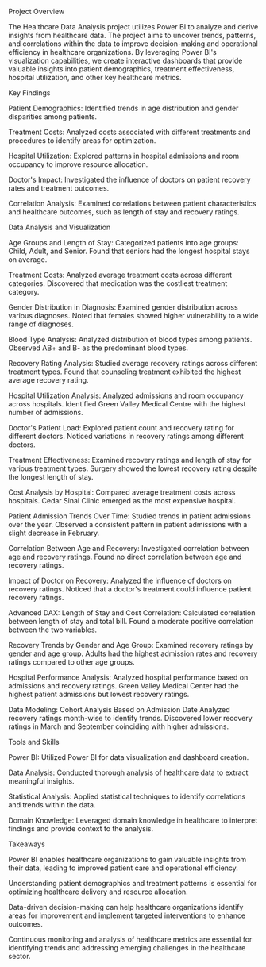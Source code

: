 Project Overview

The Healthcare Data Analysis project utilizes Power BI to analyze and derive insights from healthcare data. The project aims to uncover trends, patterns, and correlations within the data to improve decision-making and operational efficiency in healthcare organizations. By leveraging Power BI's visualization capabilities, we create interactive dashboards that provide valuable insights into patient demographics, treatment effectiveness, hospital utilization, and other key healthcare metrics.

Key Findings

Patient Demographics: Identified trends in age distribution and gender disparities among patients.

Treatment Costs: Analyzed costs associated with different treatments and procedures to identify areas for optimization.

Hospital Utilization: Explored patterns in hospital admissions and room occupancy to improve resource allocation.

Doctor's Impact: Investigated the influence of doctors on patient recovery rates and treatment outcomes.

Correlation Analysis: Examined correlations between patient characteristics and healthcare outcomes, such as length of stay and recovery ratings.

Data Analysis and Visualization

Age Groups and Length of Stay: Categorized patients into age groups: Child, Adult, and Senior. Found that seniors had the longest hospital stays on average.

Treatment Costs: Analyzed average treatment costs across different categories. Discovered that medication was the costliest treatment category.

Gender Distribution in Diagnosis: Examined gender distribution across various diagnoses. Noted that females showed higher vulnerability to a wide range of diagnoses.

Blood Type Analysis: Analyzed distribution of blood types among patients. Observed AB+ and B- as the predominant blood types.

Recovery Rating Analysis: Studied average recovery ratings across different treatment types. Found that counseling treatment exhibited the highest average recovery rating.

Hospital Utilization Analysis: Analyzed admissions and room occupancy across hospitals. Identified Green Valley Medical Centre with the highest number of admissions.

Doctor's Patient Load: Explored patient count and recovery rating for different doctors. Noticed variations in recovery ratings among different doctors.

Treatment Effectiveness: Examined recovery ratings and length of stay for various treatment types. Surgery showed the lowest recovery rating despite the longest length of stay.

Cost Analysis by Hospital: Compared average treatment costs across hospitals. Cedar Sinai Clinic emerged as the most expensive hospital.

Patient Admission Trends Over Time: Studied trends in patient admissions over the year. Observed a consistent pattern in patient admissions with a slight decrease in February.

Correlation Between Age and Recovery: Investigated correlation between age and recovery ratings. Found no direct correlation between age and recovery ratings.

Impact of Doctor on Recovery: Analyzed the influence of doctors on recovery ratings. Noticed that a doctor's treatment could influence patient recovery ratings.

Advanced DAX: Length of Stay and Cost Correlation: Calculated correlation between length of stay and total bill. Found a moderate positive correlation between the two variables.

Recovery Trends by Gender and Age Group: Examined recovery ratings by gender and age group. Adults had the highest admission rates and recovery ratings compared to other age groups.

Hospital Performance Analysis: Analyzed hospital performance based on admissions and recovery ratings. Green Valley Medical Center had the highest patient admissions but lowest recovery ratings.

Data Modeling: Cohort Analysis Based on Admission Date
Analyzed recovery ratings month-wise to identify trends. Discovered lower recovery ratings in March and September coinciding with higher admissions.

Tools and Skills

Power BI: Utilized Power BI for data visualization and dashboard creation.

Data Analysis: Conducted thorough analysis of healthcare data to extract meaningful insights.

Statistical Analysis: Applied statistical techniques to identify correlations and trends within the data.

Domain Knowledge: Leveraged domain knowledge in healthcare to interpret findings and provide context to the analysis.

Takeaways

Power BI enables healthcare organizations to gain valuable insights from their data, leading to improved patient care and operational efficiency.

Understanding patient demographics and treatment patterns is essential for optimizing healthcare delivery and resource allocation.

Data-driven decision-making can help healthcare organizations identify areas for improvement and implement targeted interventions to enhance outcomes.

Continuous monitoring and analysis of healthcare metrics are essential for identifying trends and addressing emerging challenges in the healthcare sector.
